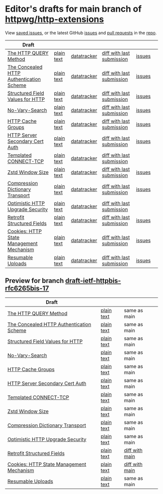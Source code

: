 # Editor's drafts for main branch of [httpwg/http-extensions](https://github.com/httpwg/http-extensions)

View [saved issues](issues.html), or the latest GitHub [issues](https://github.com/httpwg/http-extensions/issues) and [pull requests](https://github.com/httpwg/http-extensions/pulls) in the [repo](https://github.com/httpwg/http-extensions).

| Draft |     |     |     |     |     |
| ----- | --- | --- | --- | --- | --- |
| [The HTTP QUERY Method](./draft-ietf-httpbis-safe-method-w-body.html "The HTTP QUERY Method (HTML)") | [plain text](./draft-ietf-httpbis-safe-method-w-body.txt "The HTTP QUERY Method (Text)") | [datatracker](https://datatracker.ietf.org/doc/draft-ietf-httpbis-safe-method-w-body "Datatracker for draft-ietf-httpbis-safe-method-w-body") | [diff with last submission](https://author-tools.ietf.org/api/iddiff?doc_1=draft-ietf-httpbis-safe-method-w-body&url_2=https://httpwg.github.io/http-extensions/draft-ietf-httpbis-safe-method-w-body.txt) | [issues](https://github.com/httpwg/http-extensions/labels/query-method) |
| [The Concealed HTTP Authentication Scheme](./draft-ietf-httpbis-unprompted-auth.html "The Concealed HTTP Authentication Scheme (HTML)") | [plain text](./draft-ietf-httpbis-unprompted-auth.txt "The Concealed HTTP Authentication Scheme (Text)") | [datatracker](https://datatracker.ietf.org/doc/draft-ietf-httpbis-unprompted-auth "Datatracker for draft-ietf-httpbis-unprompted-auth") | [diff with last submission](https://author-tools.ietf.org/api/iddiff?doc_1=draft-ietf-httpbis-unprompted-auth&url_2=https://httpwg.github.io/http-extensions/draft-ietf-httpbis-unprompted-auth.txt) | [issues](https://github.com/httpwg/http-extensions/labels/unprompted-auth) |
| [Structured Field Values for HTTP](./draft-ietf-httpbis-sfbis.html "Structured Field Values for HTTP (HTML)") | [plain text](./draft-ietf-httpbis-sfbis.txt "Structured Field Values for HTTP (Text)") | [datatracker](https://datatracker.ietf.org/doc/draft-ietf-httpbis-sfbis "Datatracker for draft-ietf-httpbis-sfbis") | [diff with last submission](https://author-tools.ietf.org/api/iddiff?doc_1=draft-ietf-httpbis-sfbis&url_2=https://httpwg.github.io/http-extensions/draft-ietf-httpbis-sfbis.txt) | [issues](https://github.com/httpwg/http-extensions/labels/header-structure) |
| [No-Vary-Search](./draft-ietf-httpbis-no-vary-search.html "No-Vary-Search (HTML)") | [plain text](./draft-ietf-httpbis-no-vary-search.txt "No-Vary-Search (Text)") | [datatracker](https://datatracker.ietf.org/doc/draft-ietf-httpbis-no-vary-search "Datatracker for draft-ietf-httpbis-no-vary-search") | [diff with last submission](https://author-tools.ietf.org/api/iddiff?doc_1=draft-ietf-httpbis-no-vary-search&url_2=https://httpwg.github.io/http-extensions/draft-ietf-httpbis-no-vary-search.txt) | [issues](https://github.com/httpwg/http-extensions/labels/no-vary-search) |
| [HTTP Cache Groups](./draft-ietf-httpbis-cache-groups.html "HTTP Cache Groups (HTML)") | [plain text](./draft-ietf-httpbis-cache-groups.txt "HTTP Cache Groups (Text)") | [datatracker](https://datatracker.ietf.org/doc/draft-ietf-httpbis-cache-groups "Datatracker for draft-ietf-httpbis-cache-groups") | [diff with last submission](https://author-tools.ietf.org/api/iddiff?doc_1=draft-ietf-httpbis-cache-groups&url_2=https://httpwg.github.io/http-extensions/draft-ietf-httpbis-cache-groups.txt) | [issues](https://github.com/httpwg/http-extensions/labels/cache-groups) |
| [HTTP Server Secondary Cert Auth](./draft-ietf-httpbis-secondary-server-certs.html "Secondary Certificate Authentication of HTTP Servers (HTML)") | [plain text](./draft-ietf-httpbis-secondary-server-certs.txt "Secondary Certificate Authentication of HTTP Servers (Text)") | [datatracker](https://datatracker.ietf.org/doc/draft-ietf-httpbis-secondary-server-certs "Datatracker for draft-ietf-httpbis-secondary-server-certs") | [diff with last submission](https://author-tools.ietf.org/api/iddiff?doc_1=draft-ietf-httpbis-secondary-server-certs&url_2=https://httpwg.github.io/http-extensions/draft-ietf-httpbis-secondary-server-certs.txt) | [issues](https://github.com/httpwg/http-extensions/labels/secondary-server-certs) |
| [Templated CONNECT-TCP](./draft-ietf-httpbis-connect-tcp.html "Template-Driven HTTP CONNECT Proxying for TCP (HTML)") | [plain text](./draft-ietf-httpbis-connect-tcp.txt "Template-Driven HTTP CONNECT Proxying for TCP (Text)") | [datatracker](https://datatracker.ietf.org/doc/draft-ietf-httpbis-connect-tcp "Datatracker for draft-ietf-httpbis-connect-tcp") | [diff with last submission](https://author-tools.ietf.org/api/iddiff?doc_1=draft-ietf-httpbis-connect-tcp&url_2=https://httpwg.github.io/http-extensions/draft-ietf-httpbis-connect-tcp.txt) |  |
| [Zstd Window Size](./draft-ietf-httpbis-zstd-window-size.html "Window Sizing for Zstandard Content Encoding (HTML)") | [plain text](./draft-ietf-httpbis-zstd-window-size.txt "Window Sizing for Zstandard Content Encoding (Text)") | [datatracker](https://datatracker.ietf.org/doc/draft-ietf-httpbis-zstd-window-size "Datatracker for draft-ietf-httpbis-zstd-window-size") | [diff with last submission](https://author-tools.ietf.org/api/iddiff?doc_1=draft-ietf-httpbis-zstd-window-size&url_2=https://httpwg.github.io/http-extensions/draft-ietf-httpbis-zstd-window-size.txt) | [issues](https://github.com/httpwg/http-extensions/labels/zstd-window-size) |
| [Compression Dictionary Transport](./draft-ietf-httpbis-compression-dictionary.html "Compression Dictionary Transport (HTML)") | [plain text](./draft-ietf-httpbis-compression-dictionary.txt "Compression Dictionary Transport (Text)") | [datatracker](https://datatracker.ietf.org/doc/draft-ietf-httpbis-compression-dictionary "Datatracker for draft-ietf-httpbis-compression-dictionary") | [diff with last submission](https://author-tools.ietf.org/api/iddiff?doc_1=draft-ietf-httpbis-compression-dictionary&url_2=https://httpwg.github.io/http-extensions/draft-ietf-httpbis-compression-dictionary.txt) | [issues](https://github.com/httpwg/http-extensions/labels/compression-dictionary) |
| [Optimistic HTTP Upgrade Security](./draft-ietf-httpbis-optimistic-upgrade.html "Security Considerations for Optimistic Protocol Transitions in HTTP/1.1 (HTML)") | [plain text](./draft-ietf-httpbis-optimistic-upgrade.txt "Security Considerations for Optimistic Protocol Transitions in HTTP/1.1 (Text)") | [datatracker](https://datatracker.ietf.org/doc/draft-ietf-httpbis-optimistic-upgrade "Datatracker for draft-ietf-httpbis-optimistic-upgrade") | [diff with last submission](https://author-tools.ietf.org/api/iddiff?doc_1=draft-ietf-httpbis-optimistic-upgrade&url_2=https://httpwg.github.io/http-extensions/draft-ietf-httpbis-optimistic-upgrade.txt) |  |
| [Retrofit Structured Fields](./draft-ietf-httpbis-retrofit.html "Retrofit Structured Fields for HTTP (HTML)") | [plain text](./draft-ietf-httpbis-retrofit.txt "Retrofit Structured Fields for HTTP (Text)") | [datatracker](https://datatracker.ietf.org/doc/draft-ietf-httpbis-retrofit "Datatracker for draft-ietf-httpbis-retrofit") | [diff with last submission](https://author-tools.ietf.org/api/iddiff?doc_1=draft-ietf-httpbis-retrofit&url_2=https://httpwg.github.io/http-extensions/draft-ietf-httpbis-retrofit.txt) | [issues](https://github.com/httpwg/http-extensions/labels/retrofit) |
| [Cookies: HTTP State Management Mechanism](./draft-ietf-httpbis-rfc6265bis.html "Cookies: HTTP State Management Mechanism (HTML)") | [plain text](./draft-ietf-httpbis-rfc6265bis.txt "Cookies: HTTP State Management Mechanism (Text)") | [datatracker](https://datatracker.ietf.org/doc/draft-ietf-httpbis-rfc6265bis "Datatracker for draft-ietf-httpbis-rfc6265bis") | [diff with last submission](https://author-tools.ietf.org/api/iddiff?doc_1=draft-ietf-httpbis-rfc6265bis&url_2=https://httpwg.github.io/http-extensions/draft-ietf-httpbis-rfc6265bis.txt) | [issues](https://github.com/httpwg/http-extensions/labels/6265bis) |
| [Resumable Uploads](./draft-ietf-httpbis-resumable-upload.html "Resumable Uploads for HTTP (HTML)") | [plain text](./draft-ietf-httpbis-resumable-upload.txt "Resumable Uploads for HTTP (Text)") | [datatracker](https://datatracker.ietf.org/doc/draft-ietf-httpbis-resumable-upload "Datatracker for draft-ietf-httpbis-resumable-upload") | [diff with last submission](https://author-tools.ietf.org/api/iddiff?doc_1=draft-ietf-httpbis-resumable-upload&url_2=https://httpwg.github.io/http-extensions/draft-ietf-httpbis-resumable-upload.txt) | [issues](https://github.com/httpwg/http-extensions/labels/resumable-upload) |

## Preview for branch [draft-ietf-httpbis-rfc6265bis-17](draft-ietf-httpbis-rfc6265bis-17)

| Draft |     |     |     |
| ----- | --- | --- | --- |
| [The HTTP QUERY Method](draft-ietf-httpbis-rfc6265bis-17/draft-ietf-httpbis-safe-method-w-body.html "The HTTP QUERY Method (HTML)") | [plain text](draft-ietf-httpbis-rfc6265bis-17/draft-ietf-httpbis-safe-method-w-body.txt "The HTTP QUERY Method (Text)") | same as main |
| [The Concealed HTTP Authentication Scheme](draft-ietf-httpbis-rfc6265bis-17/draft-ietf-httpbis-unprompted-auth.html "The Concealed HTTP Authentication Scheme (HTML)") | [plain text](draft-ietf-httpbis-rfc6265bis-17/draft-ietf-httpbis-unprompted-auth.txt "The Concealed HTTP Authentication Scheme (Text)") | same as main |
| [Structured Field Values for HTTP](draft-ietf-httpbis-rfc6265bis-17/draft-ietf-httpbis-sfbis.html "Structured Field Values for HTTP (HTML)") | [plain text](draft-ietf-httpbis-rfc6265bis-17/draft-ietf-httpbis-sfbis.txt "Structured Field Values for HTTP (Text)") | same as main |
| [No-Vary-Search](draft-ietf-httpbis-rfc6265bis-17/draft-ietf-httpbis-no-vary-search.html "No-Vary-Search (HTML)") | [plain text](draft-ietf-httpbis-rfc6265bis-17/draft-ietf-httpbis-no-vary-search.txt "No-Vary-Search (Text)") | same as main |
| [HTTP Cache Groups](draft-ietf-httpbis-rfc6265bis-17/draft-ietf-httpbis-cache-groups.html "HTTP Cache Groups (HTML)") | [plain text](draft-ietf-httpbis-rfc6265bis-17/draft-ietf-httpbis-cache-groups.txt "HTTP Cache Groups (Text)") | same as main |
| [HTTP Server Secondary Cert Auth](draft-ietf-httpbis-rfc6265bis-17/draft-ietf-httpbis-secondary-server-certs.html "Secondary Certificate Authentication of HTTP Servers (HTML)") | [plain text](draft-ietf-httpbis-rfc6265bis-17/draft-ietf-httpbis-secondary-server-certs.txt "Secondary Certificate Authentication of HTTP Servers (Text)") | same as main |
| [Templated CONNECT-TCP](draft-ietf-httpbis-rfc6265bis-17/draft-ietf-httpbis-connect-tcp.html "Template-Driven HTTP CONNECT Proxying for TCP (HTML)") | [plain text](draft-ietf-httpbis-rfc6265bis-17/draft-ietf-httpbis-connect-tcp.txt "Template-Driven HTTP CONNECT Proxying for TCP (Text)") | same as main |
| [Zstd Window Size](draft-ietf-httpbis-rfc6265bis-17/draft-ietf-httpbis-zstd-window-size.html "Window Sizing for Zstandard Content Encoding (HTML)") | [plain text](draft-ietf-httpbis-rfc6265bis-17/draft-ietf-httpbis-zstd-window-size.txt "Window Sizing for Zstandard Content Encoding (Text)") | same as main |
| [Compression Dictionary Transport](draft-ietf-httpbis-rfc6265bis-17/draft-ietf-httpbis-compression-dictionary.html "Compression Dictionary Transport (HTML)") | [plain text](draft-ietf-httpbis-rfc6265bis-17/draft-ietf-httpbis-compression-dictionary.txt "Compression Dictionary Transport (Text)") | same as main |
| [Optimistic HTTP Upgrade Security](draft-ietf-httpbis-rfc6265bis-17/draft-ietf-httpbis-optimistic-upgrade.html "Security Considerations for Optimistic Protocol Transitions in HTTP/1.1 (HTML)") | [plain text](draft-ietf-httpbis-rfc6265bis-17/draft-ietf-httpbis-optimistic-upgrade.txt "Security Considerations for Optimistic Protocol Transitions in HTTP/1.1 (Text)") | same as main |
| [Retrofit Structured Fields](draft-ietf-httpbis-rfc6265bis-17/draft-ietf-httpbis-retrofit.html "Retrofit Structured Fields for HTTP (HTML)") | [plain text](draft-ietf-httpbis-rfc6265bis-17/draft-ietf-httpbis-retrofit.txt "Retrofit Structured Fields for HTTP (Text)") | [diff with main](https://author-tools.ietf.org/api/iddiff?url_1=https://httpwg.github.io/http-extensions/draft-ietf-httpbis-retrofit.txt&url_2=https://httpwg.github.io/http-extensions/draft-ietf-httpbis-rfc6265bis-17/draft-ietf-httpbis-retrofit.txt) |
| [Cookies: HTTP State Management Mechanism](draft-ietf-httpbis-rfc6265bis-17/draft-ietf-httpbis-rfc6265bis.html "Cookies: HTTP State Management Mechanism (HTML)") | [plain text](draft-ietf-httpbis-rfc6265bis-17/draft-ietf-httpbis-rfc6265bis.txt "Cookies: HTTP State Management Mechanism (Text)") | [diff with main](https://author-tools.ietf.org/api/iddiff?url_1=https://httpwg.github.io/http-extensions/draft-ietf-httpbis-rfc6265bis.txt&url_2=https://httpwg.github.io/http-extensions/draft-ietf-httpbis-rfc6265bis-17/draft-ietf-httpbis-rfc6265bis.txt) |
| [Resumable Uploads](draft-ietf-httpbis-rfc6265bis-17/draft-ietf-httpbis-resumable-upload.html "Resumable Uploads for HTTP (HTML)") | [plain text](draft-ietf-httpbis-rfc6265bis-17/draft-ietf-httpbis-resumable-upload.txt "Resumable Uploads for HTTP (Text)") | same as main |

